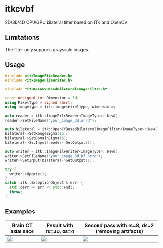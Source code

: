 # itkcvbf
2D/3D/4D CPU/GPU bilateral filter based on ITK and OpenCV

## Limitations
The filter only supports grayscale images.

## Usage
```cpp
#include <itkImageFileReader.h>
#include <itkImageFileWriter.h>

#include "itkOpenCVBasedBilateralImageFilter.h"

const unsigned int Dimension = 3U;
using PixelType = signed short;
using ImageType = itk::Image<PixelType, Dimension>;

auto reader = itk::ImageFileReader<ImageType>::New();
reader->SetFileName("your_image_3d.nrrd");

auto bilateral = itk::OpenCVBasedBilateralImageFilter<ImageType>::New();
bilateral->SetRangeSigma(15);
bilateral->SetDomainSigma(5);
bilateral->SetInput(reader->GetOutput());

auto writer = itk::ImageFileWriter<ImageType>::New();
writer->SetFileName("your_image_3d_bf.nrrd");
writer->SetInput(bilateral->GetOutput());

try {
  writer->Update();
}
catch (itk::ExceptionObject & err) {
  std::cerr << err << std::endl;
  throw;
}
```

## Examples
| Brain CT axial slice | Result with rs=30, ds=4 | Second pass with rs=8, ds=2 (removing artifacts) |
| -------------------- | ----------------------- | ------------------------------------------------ |
| ![](https://user-images.githubusercontent.com/1299189/29918128-f3db4194-8e4c-11e7-9d25-f0712c45467c.png) | ![](https://user-images.githubusercontent.com/1299189/29918146-06de1168-8e4d-11e7-8ded-7121546fad03.png) | ![](https://user-images.githubusercontent.com/1299189/29918158-12cc7f8c-8e4d-11e7-8bbc-bb63d5e729fc.png) |
